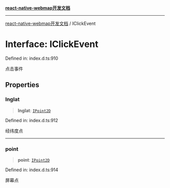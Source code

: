 [**react-native-webmap开发文档**](../README.md)

***

[react-native-webmap开发文档](../globals.md) / IClickEvent

# Interface: IClickEvent

Defined in: index.d.ts:910

点击事件

## Properties

### lnglat

> **lnglat**: [`IPoint2D`](../type-aliases/IPoint2D.md)

Defined in: index.d.ts:912

经纬度点

***

### point

> **point**: [`IPoint2D`](../type-aliases/IPoint2D.md)

Defined in: index.d.ts:914

屏幕点

